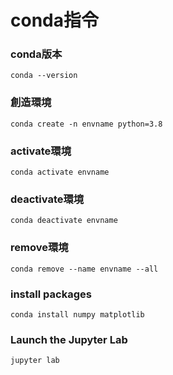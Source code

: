 # conda指令 
### conda版本
```shell
conda --version
```
### 創造環境
```shell
conda create -n envname python=3.8
```
### activate環境
```shell
conda activate envname
```
### deactivate環境
```shell
conda deactivate envname
```
### remove環境
```shell
conda remove --name envname --all
```
### install packages
```shell
conda install numpy matplotlib
```
### Launch the Jupyter Lab
```shell
jupyter lab
```
